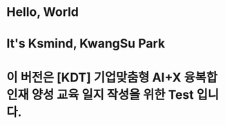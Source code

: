 # Hello, World
# It's Ksmind, KwangSu Park
# 이 버전은 [KDT] 기업맞춤형 AI+X 융복합 인재 양성 교육 일지 작성을 위한 Test 입니다.
